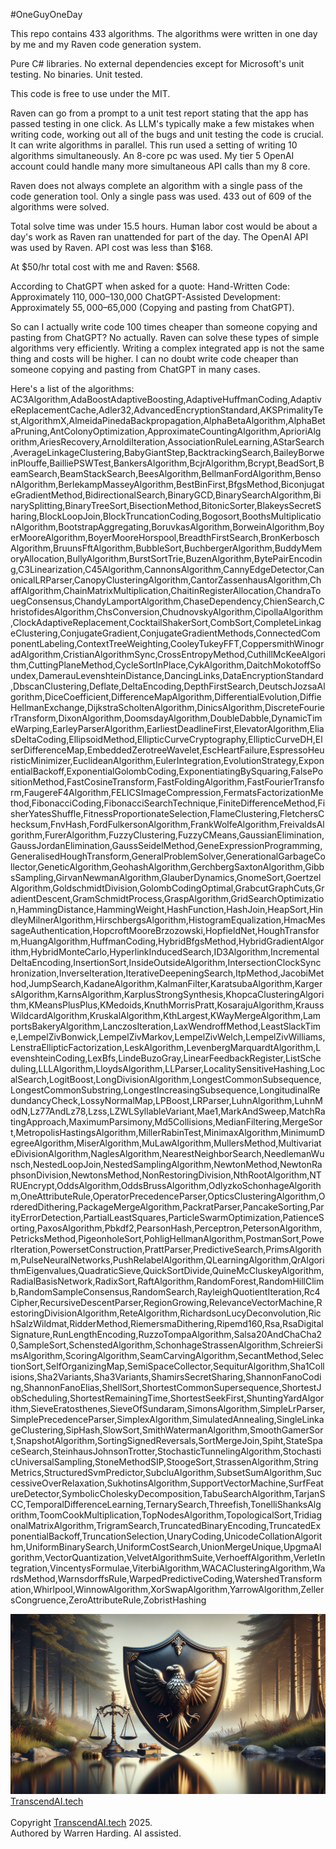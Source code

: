 #OneGuyOneDay

This repo contains 433 algorithms. The algorithms were written in one day by me and my Raven code generation system.

Pure C# libraries. No external dependencies except for Microsoft's unit testing. No binaries. Unit tested.

This code is free to use under the MIT.

Raven can go from a prompt to a unit test report stating that the app has passed testing in one click. As LLM's typically make a few mistakes when writing code, working out all of the bugs and unit testing the code is crucial. It can write algorithms in parallel. This run used a setting of writing 10 algorithms simultaneously. An 8-core pc was used. My tier 5 OpenAI account could handle many more simultaneous API calls than my 8 core.

Raven does not always complete an algorithm with a single pass of the code generation tool. Only a single pass was used. 433 out of 609 of the algorithms were solved.

Total solve time was under 15.5 hours. Human labor cost would be about a day's work as Raven ran unattended for part of the day. The OpenAI API was used by Raven. API cost was less than $168.

At $50/hr total cost with me and Raven: $568.

According to ChatGPT when asked for a quote:
Hand-Written Code: Approximately $110,000–$130,000
ChatGPT-Assisted Development: Approximately $55,000–$65,000 (Copying and pasting from ChatGPT).

So can I actually write code 100 times cheaper than someone copying and pasting from ChatGPT? No actually. Raven can solve these types of simple algorithms very efficiently. Writing a complex integrated app is not the same thing and costs will be higher. I can no doubt write code cheaper than someone copying and pasting from ChatGPT in many cases.

Here's a list of the algorithms:
AC3Algorithm,AdaBoostAdaptiveBoosting,AdaptiveHuffmanCoding,AdaptiveReplacementCache,Adler32,AdvancedEncryptionStandard,AKSPrimalityTest,AlgorithmX,AlmeidaPinedaBackpropagation,AlphaBetaAlgorithm,AlphaBetaPruning,AntColonyOptimization,ApproximateCountingAlgorithm,AprioriAlgorithm,AriesRecovery,ArnoldiIteration,AssociationRuleLearning,AStarSearch,AverageLinkageClustering,BabyGiantStep,BacktrackingSearch,BaileyBorweinPlouffe,BailliePSWTest,BankersAlgorithm,BcjrAlgorithm,Bcrypt,BeadSort,BeamSearch,BeamStackSearch,BeesAlgorithm,BellmanFordAlgorithm,BensonAlgorithm,BerlekampMasseyAlgorithm,BestBinFirst,BfgsMethod,BiconjugateGradientMethod,BidirectionalSearch,BinaryGCD,BinarySearchAlgorithm,BinarySplitting,BinaryTreeSort,BisectionMethod,BitonicSorter,BlakeysSecretSharing,BlockLoopJoin,BlockTruncationCoding,Bogosort,BoothsMultiplicationAlgorithm,BootstrapAggregating,BoruvkasAlgorithm,BorweinAlgorithm,BoyerMooreAlgorithm,BoyerMooreHorspool,BreadthFirstSearch,BronKerboschAlgorithm,BruunsFftAlgorithm,BubbleSort,BuchbergerAlgorithm,BuddyMemoryAllocation,BullyAlgorithm,BurstSortTrie,BuzenAlgorithm,BytePairEncoding,C3Linearization,C45Algorithm,CannonsAlgorithm,CannyEdgeDetector,CanonicalLRParser,CanopyClusteringAlgorithm,CantorZassenhausAlgorithm,ChaffAlgorithm,ChainMatrixMultiplication,ChaitinRegisterAllocation,ChandraTouegConsensus,ChandyLamportAlgorithm,ChaseDependency,ChienSearch,ChristofidesAlgorithm,ChsConversion,ChudnovskyAlgorithm,CipollaAlgorithm,ClockAdaptiveReplacement,CocktailShakerSort,CombSort,CompleteLinkageClustering,ConjugateGradient,ConjugateGradientMethods,ConnectedComponentLabeling,ContextTreeWeighting,CooleyTukeyFFT,CoppersmithWinogradAlgorithm,CristianAlgorithmSync,CrossEntropyMethod,CuthillMcKeeAlgorithm,CuttingPlaneMethod,CycleSortInPlace,CykAlgorithm,DaitchMokotoffSoundex,DamerauLevenshteinDistance,DancingLinks,DataEncryptionStandard,DbscanClustering,Deflate,DeltaEncoding,DepthFirstSearch,DeutschJozsaAlgorithm,DiceCoefficient,DifferenceMapAlgorithm,DifferentialEvolution,DiffieHellmanExchange,DijkstraScholtenAlgorithm,DinicsAlgorithm,DiscreteFourierTransform,DixonAlgorithm,DoomsdayAlgorithm,DoubleDabble,DynamicTimeWarping,EarleyParserAlgorithm,EarliestDeadlineFirst,ElevatorAlgorithm,EliasDeltaCoding,EllipsoidMethod,EllipticCurveCryptography,EllipticCurveDH,ElserDifferenceMap,EmbeddedZerotreeWavelet,EscHeartFailure,EspressoHeuristicMinimizer,EuclideanAlgorithm,EulerIntegration,EvolutionStrategy,ExponentialBackoff,ExponentialGolombCoding,ExponentiatingBySquaring,FalsePositionMethod,FastCosineTransform,FastFoldingAlgorithm,FastFourierTransform,FaugereF4Algorithm,FELICSImageCompression,FermatsFactorizationMethod,FibonacciCoding,FibonacciSearchTechnique,FiniteDifferenceMethod,FisherYatesShuffle,FitnessProportionateSelection,FlameClustering,FletchersChecksum,FnvHash,FordFulkersonAlgorithm,FrankWolfeAlgorithm,FreivaldsAlgorithm,FurerAlgorithm,FuzzyClustering,FuzzyCMeans,GaussianElimination,GaussJordanElimination,GaussSeidelMethod,GeneExpressionProgramming,GeneralisedHoughTransform,GeneralProblemSolver,GenerationalGarbageCollector,GeneticAlgorithm,GeohashAlgorithm,GerchbergSaxtonAlgorithm,GibbsSampling,GirvanNewmanAlgorithm,GlauberDynamics,GnomeSort,GoertzelAlgorithm,GoldschmidtDivision,GolombCodingOptimal,GrabcutGraphCuts,GradientDescent,GramSchmidtProcess,GraspAlgorithm,GridSearchOptimization,HammingDistance,HammingWeight,HashFunction,HashJoin,HeapSort,HindleyMilnerAlgorithm,HirschbergsAlgorithm,HistogramEqualization,HmacMessageAuthentication,HopcroftMooreBrzozowski,HopfieldNet,HoughTransform,HuangAlgorithm,HuffmanCoding,HybridBfgsMethod,HybridGradientAlgorithm,HybridMonteCarlo,HyperlinkInducedSearch,ID3Algorithm,IncrementalDeltaEncoding,InsertionSort,InsideOutsideAlgorithm,IntersectionClockSynchronization,InverseIteration,IterativeDeepeningSearch,ItpMethod,JacobiMethod,JumpSearch,KadaneAlgorithm,KalmanFilter,KaratsubaAlgorithm,KargersAlgorithm,KarnsAlgorithm,KarplusStrongSynthesis,KhopcaClusteringAlgorithm,KMeansPlusPlus,KMedoids,KnuthMorrisPratt,KosarajuAlgorithm,KraussWildcardAlgorithm,KruskalAlgorithm,KthLargest,KWayMergeAlgorithm,LamportsBakeryAlgorithm,LanczosIteration,LaxWendroffMethod,LeastSlackTime,LempelZivBonwick,LempelZivMarkov,LempelZivWelch,LempelZivWilliams,LenstraEllipticFactorization,LeskAlgorithm,LevenbergMarquardtAlgorithm,LevenshteinCoding,LexBfs,LindeBuzoGray,LinearFeedbackRegister,ListScheduling,LLLAlgorithm,LloydsAlgorithm,LLParser,LocalitySensitiveHashing,LocalSearch,LogitBoost,LongDivisionAlgorithm,LongestCommonSubsequence,LongestCommonSubstring,LongestIncreasingSubsequence,LongitudinalRedundancyCheck,LossyNormalMap,LPBoost,LRParser,LuhnAlgorithm,LuhnModN,Lz77AndLz78,Lzss,LZWLSyllableVariant,Mae1,MarkAndSweep,MatchRatingApproach,MaximumParsimony,Md5Collisions,MedianFiltering,MergeSort,MetropolisHastingsAlgorithm,MillerRabinTest,MinimaxAlgorithm,MinimumDegreeAlgorithm,MiserAlgorithm,MuLawAlgorithm,MullersMethod,MultivariateDivisionAlgorithm,NaglesAlgorithm,NearestNeighborSearch,NeedlemanWunsch,NestedLoopJoin,NestedSamplingAlgorithm,NewtonMethod,NewtonRaphsonDivision,NewtonsMethod,NonRestoringDivision,NthRootAlgorithm,NTRUEncrypt,OddsAlgorithm,OddsBrussAlgorithm,OdlyzkoSchonhageAlgorithm,OneAttributeRule,OperatorPrecedenceParser,OpticsClusteringAlgorithm,OrderedDithering,PackageMergeAlgorithm,PackratParser,PancakeSorting,ParityErrorDetection,PartialLeastSquares,ParticleSwarmOptimization,PatienceSorting,PaxosAlgorithm,Pbkdf2,PearsonHash,Perceptron,PetersonAlgorithm,PetricksMethod,PigeonholeSort,PohligHellmanAlgorithm,PostmanSort,PowerIteration,PowersetConstruction,PrattParser,PredictiveSearch,PrimsAlgorithm,PulseNeuralNetworks,PushRelabelAlgorithm,QLearningAlgorithm,QrAlgorithmEigenvalues,QuadraticSieve,QuickSortDivide,QuineMcCluskeyAlgorithm,RadialBasisNetwork,RadixSort,RaftAlgorithm,RandomForest,RandomHillClimb,RandomSampleConsensus,RandomSearch,RayleighQuotientIteration,Rc4Cipher,RecursiveDescentParser,RegionGrowing,RelevanceVectorMachine,RestoringDivisionAlgorithm,ReteAlgorithm,RichardsonLucyDeconvolution,RichSalzWildmat,RidderMethod,RiemersmaDithering,Ripemd160,Rsa,RsaDigitalSignature,RunLengthEncoding,RuzzoTompaAlgorithm,Salsa20AndChaCha20,SampleSort,SchenstedAlgorithm,SchonhageStrassenAlgorithm,SchreierSimsAlgorithm,ScoringAlgorithm,SeamCarvingAlgorithm,SecantMethod,SelectionSort,SelfOrganizingMap,SemiSpaceCollector,SequiturAlgorithm,Sha1Collisions,Sha2Variants,Sha3Variants,ShamirsSecretSharing,ShannonFanoCoding,ShannonFanoElias,ShellSort,ShortestCommonSupersequence,ShortestJobScheduling,ShortestRemainingTime,ShortestSeekFirst,ShuntingYardAlgorithm,SieveEratosthenes,SieveOfSundaram,SimonsAlgorithm,SimpleLrParser,SimplePrecedenceParser,SimplexAlgorithm,SimulatedAnnealing,SingleLinkageClustering,SipHash,SlowSort,SmithWatermanAlgorithm,SmoothGamerSort,SnapshotAlgorithm,SortingSignedReversals,SortMergeJoin,Spiht,StateSpaceSearch,SteinhausJohnsonTrotter,StochasticTunnelingAlgorithm,StochasticUniversalSampling,StoneMethodSIP,StoogeSort,StrassenAlgorithm,StringMetrics,StructuredSvmPredictor,SubcluAlgorithm,SubsetSumAlgorithm,SuccessiveOverRelaxation,SukhotinsAlgorithm,SupportVectorMachine,SurfFeatureDetector,SymbolicCholeskyDecomposition,TabuSearchAlgorithm,TarjanSCC,TemporalDifferenceLearning,TernarySearch,Threefish,TonelliShanksAlgorithm,ToomCookMultiplication,TopNodesAlgorithm,TopologicalSort,TridiagonalMatrixAlgorithm,TrigramSearch,TruncatedBinaryEncoding,TruncatedExponentialBackoff,TruncationSelection,UnaryCoding,UnicodeCollationAlgorithm,UniformBinarySearch,UniformCostSearch,UnionMergeUnique,UpgmaAlgorithm,VectorQuantization,VelvetAlgorithmSuite,VerhoeffAlgorithm,VerletIntegration,VincentysFormulae,ViterbiAlgorithm,WACAClusteringAlgorithm,WardsMethod,WarnsdorffsRule,WarpedPredictiveCoding,WatershedTransformation,Whirlpool,WinnowAlgorithm,XorSwapAlgorithm,YarrowAlgorithm,ZellersCongruence,ZeroAttributeRule,ZobristHashing

![AI Image](aiimage.jpg)
[TranscendAI.tech](https://TranscendAI.tech)<br>
<br>
Copyright [TranscendAI.tech](https://TranscendAI.tech) 2025.</br>
Authored by Warren Harding. AI assisted.</br>